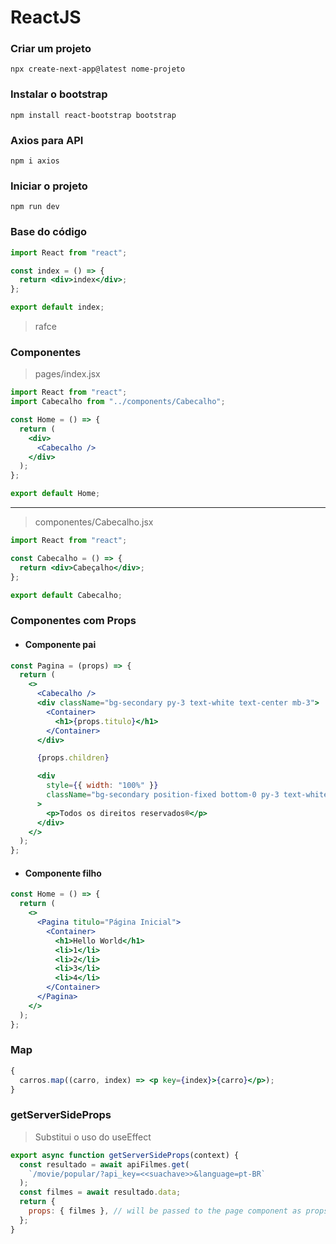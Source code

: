 # ReactJS

### Criar um projeto

    npx create-next-app@latest nome-projeto

### Instalar o bootstrap

    npm install react-bootstrap bootstrap

### Axios para API

    npm i axios

### Iniciar o projeto

    npm run dev

### Base do código

```jsx
import React from "react";

const index = () => {
  return <div>index</div>;
};

export default index;
```

> rafce

### Componentes

> pages/index.jsx

```jsx
import React from "react";
import Cabecalho from "../components/Cabecalho";

const Home = () => {
  return (
    <div>
      <Cabecalho />
    </div>
  );
};

export default Home;
```

---

> componentes/Cabecalho.jsx

```jsx
import React from "react";

const Cabecalho = () => {
  return <div>Cabeçalho</div>;
};

export default Cabecalho;
```

### Componentes com Props

- #### Componente pai

```jsx
const Pagina = (props) => {
  return (
    <>
      <Cabecalho />
      <div className="bg-secondary py-3 text-white text-center mb-3">
        <Container>
          <h1>{props.titulo}</h1>
        </Container>
      </div>

      {props.children}

      <div
        style={{ width: "100%" }}
        className="bg-secondary position-fixed bottom-0 py-3 text-white text-center"
      >
        <p>Todos os direitos reservados®</p>
      </div>
    </>
  );
};
```

- #### Componente filho

```jsx
const Home = () => {
  return (
    <>
      <Pagina titulo="Página Inicial">
        <Container>
          <h1>Hello World</h1>
          <li>1</li>
          <li>2</li>
          <li>3</li>
          <li>4</li>
        </Container>
      </Pagina>
    </>
  );
};
```

### Map

```jsx
{
  carros.map((carro, index) => <p key={index}>{carro}</p>);
}
```

### getServerSideProps

> Substitui o uso do useEffect

```js
export async function getServerSideProps(context) {
  const resultado = await apiFilmes.get(
    `/movie/popular/?api_key=<<suachave>>&language=pt-BR`
  );
  const filmes = await resultado.data;
  return {
    props: { filmes }, // will be passed to the page component as props
  };
}
```
